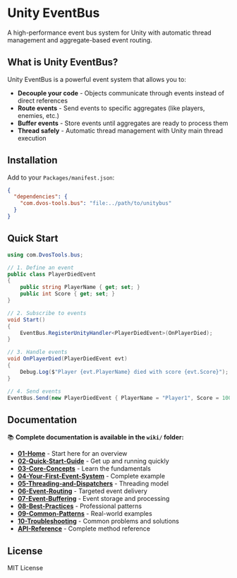 # Unity EventBus

A high-performance event bus system for Unity with automatic thread management and aggregate-based event routing.

## What is Unity EventBus?

Unity EventBus is a powerful event system that allows you to:
- **Decouple your code** - Objects communicate through events instead of direct references
- **Route events** - Send events to specific aggregates (like players, enemies, etc.)
- **Buffer events** - Store events until aggregates are ready to process them
- **Thread safely** - Automatic thread management with Unity main thread execution

## Installation

Add to your `Packages/manifest.json`:
```json
{
  "dependencies": {
    "com.dvos-tools.bus": "file:../path/to/unitybus"
  }
}
```

## Quick Start

```csharp
using com.DvosTools.bus;

// 1. Define an event
public class PlayerDiedEvent
{
    public string PlayerName { get; set; }
    public int Score { get; set; }
}

// 2. Subscribe to events
void Start()
{
    EventBus.RegisterUnityHandler<PlayerDiedEvent>(OnPlayerDied);
}

// 3. Handle events
void OnPlayerDied(PlayerDiedEvent evt)
{
    Debug.Log($"Player {evt.PlayerName} died with score {evt.Score}");
}

// 4. Send events
EventBus.Send(new PlayerDiedEvent { PlayerName = "Player1", Score = 1000 });
```

## Documentation

📚 **Complete documentation is available in the `wiki/` folder:**

- **[01-Home](wiki/01-Home.md)** - Start here for an overview
- **[02-Quick-Start-Guide](wiki/02-Quick-Start-Guide.md)** - Get up and running quickly
- **[03-Core-Concepts](wiki/03-Core-Concepts.md)** - Learn the fundamentals
- **[04-Your-First-Event-System](wiki/04-Your-First-Event-System.md)** - Complete example
- **[05-Threading-and-Dispatchers](wiki/05-Threading-and-Dispatchers.md)** - Threading model
- **[06-Event-Routing](wiki/06-Event-Routing.md)** - Targeted event delivery
- **[07-Event-Buffering](wiki/07-Event-Buffering.md)** - Event storage and processing
- **[08-Best-Practices](wiki/08-Best-Practices.md)** - Professional patterns
- **[09-Common-Patterns](wiki/09-Common-Patterns.md)** - Real-world examples
- **[10-Troubleshooting](wiki/10-Troubleshooting.md)** - Common problems and solutions
- **[API-Reference](wiki/API-Reference/)** - Complete method reference

## License

MIT License